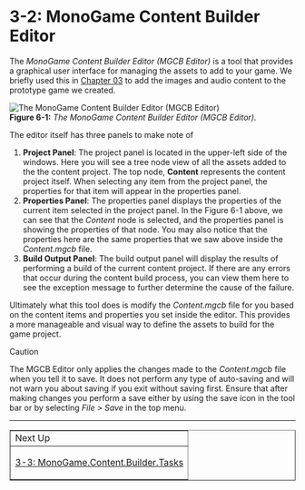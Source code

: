 # 3-2: MonoGame Content Builder Editor

The *MonoGame Content Builder Editor (MGCB Editor)* is a tool that provides a graphical user interface for managing the assets to add to your game.  We briefly used this in [Chapter 03](./03_hello_world_a_crash_course_in_monogame.md) to add the images and audio content to the prototype game we created.  

![The MonoGame Content Builder Editor (MGCB Editor)](./images/chapter_06/mgcb-editor.png)  
**Figure 6-1:** *The MonoGame Content Builder Editor (MGCB Editor).*

The editor itself has three panels to make note of
1. **Project Panel**: The project panel is located in the upper-left side of the windows. Here you will see a tree node view of all the assets added to the the content project. The top node, **Content** represents the content project itself.  When selecting any item from the project panel, the properties for that item will appear in the properties panel.
2. **Properties Panel**: The properties panel displays the properties of the current item selected in the project panel.  In the Figure 6-1 above, we can see that the *Content* node is selected, and the properties panel is showing the properties of that node.  You may also notice that the properties here are the same properties that we saw above inside the *Content.mgcb* file.
3. **Build Output Panel**: The build output panel will display the results of performing a build of the current content project.  If there are any errors that occur during the content build process, you can view them here to see the exception message to further determine the cause of the failure.

Ultimately what this tool does is modify the *Content.mgcb* file for you based on the content items and properties you set inside the editor.  This provides a more manageable and visual way to define the assets to build for the game project.

> [!CAUTION]
> The MGCB Editor only applies the changes made to the *Content.mgcb* file when you tell it to save.  It does not perform any type of auto-saving and will not warn you about saving if you exit without saving first.  Ensure that after making changes you perform a save either by using the save icon in the tool bar or by selecting *File > Save* in the top menu.

---

<div align="right"><table border=1><tr><td>Next Up</td></tr><tr><td>

[3-3: MonoGame.Content.Builder.Tasks](./03-03-mongoame-content.builder.tasks.md)

</td></tr></table></div>
